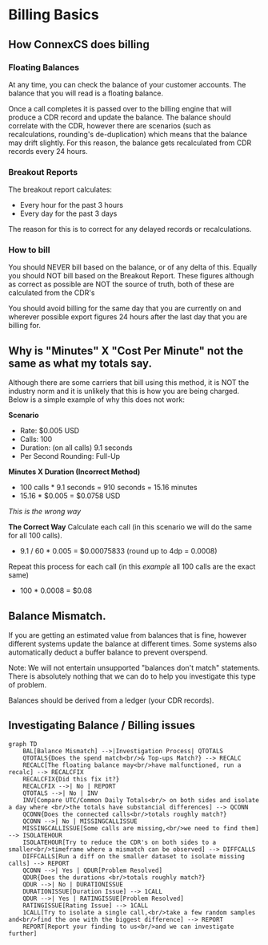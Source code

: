 # Billing Basics

## How ConnexCS does billing

### Floating Balances
At any time, you can check the balance of your customer accounts. The balance that you will read is a floating balance.

Once a call completes it is passed over to the billing engine that will produce a CDR record and update the balance. The balance should correlate with the CDR, however there are scenarios (such as recalculations, rounding's de-duplication) which means that the balance may drift slightly. For this reason, the balance gets recalculated from CDR records every 24 hours.

### Breakout Reports
The breakout report calculates:

* Every hour for the past 3 hours
* Every day for the past 3 days

The reason for this is to correct for any delayed records or recalculations.

### How to bill
You should NEVER bill based on the balance, or of any delta of this. Equally you should NOT bill based on the Breakout Report. These figures although as correct as possible are NOT the source of truth, both of these are calculated from the CDR's

You should avoid billing for the same day that you are currently on and wherever possible export figures 24 hours after the
last day that you are billing for.


## Why is "Minutes" X "Cost Per Minute" not the same as what my totals say.
Although there are some carriers that bill using this method, it is NOT the industry norm and it is unlikely that this is how you are being charged. Below is a simple example of why this does not work:

**Scenario**

* Rate: $0.005 USD
* Calls: 100
* Duration: (on all calls) 9.1 seconds
* Per Second Rounding: Full-Up

**Minutes X Duration (Incorrect Method)**

+ 100 calls * 9.1 seconds = 910 seconds = 15.16 minutes
+ 15.16 * $0.005 = $0.0758 USD

*This is the wrong way*

**The Correct Way**
Calculate each call (in this scenario we will do the same for all 100 calls).

+ 9.1 / 60 * 0.005 =  $0.00075833 (round up to 4dp = 0.0008)

Repeat this process for each call (in this *example* all 100 calls are the exact same)

+ 100 * 0.0008 = $0.08

## Balance Mismatch.
If you are getting an estimated value from balances that is fine, however different systems update the balance at different times. Some systems also automatically deduct a buffer balance to prevent overspend.

Note: We will not entertain unsupported "balances don't match" statements. There is absolutely nothing that we can do to help you investigate this type of problem.

Balances should be derived from a ledger (your CDR records).


## Investigating Balance / Billing issues

```mermaid
graph TD
    BAL[Balance Mismatch] -->|Investigation Process| QTOTALS
    QTOTALS{Does the spend match<br/>& Top-ups Match?} --> RECALC
    RECALC[The floating balance may<br/>have malfunctioned, run a recalc] --> RECALCFIX
    RECALCFIX{Did this fix it?}
    RECALCFIX -->| No | REPORT
    QTOTALS -->| No | INV
    INV[Compare UTC/Common Daily Totals<br/> on both sides and isolate a day where <br/>the totals have substancial differences] --> QCONN
    QCONN{Does the connected calls<br/>totals roughly match?}
    QCONN -->| No | MISSINGCALLISSUE
    MISSINGCALLISSUE[Some calls are missing,<br/>we need to find them] --> ISOLATEHOUR
    ISOLATEHOUR[Try to reduce the CDR's on both sides to a smaller<br/>timeframe where a mismatch can be observed] --> DIFFCALLS
    DIFFCALLS[Run a diff on the smaller dataset to isolate missing calls] --> REPORT
    QCONN -->| Yes | QDUR[Problem Resolved]
    QDUR{Does the durations <br/>totals roughly match?}
    QDUR -->| No | DURATIONISSUE
    DURATIONISSUE[Duration Issue] --> 1CALL
    QDUR -->| Yes | RATINGISSUE[Problem Resolved]
    RATINGISSUE[Rating Issue] --> 1CALL
    1CALL[Try to isolate a single call,<br/>take a few random samples and<br/>find the one with the biggest difference] --> REPORT
    REPORT[Report your finding to us<br/>and we can investigate further]
```
